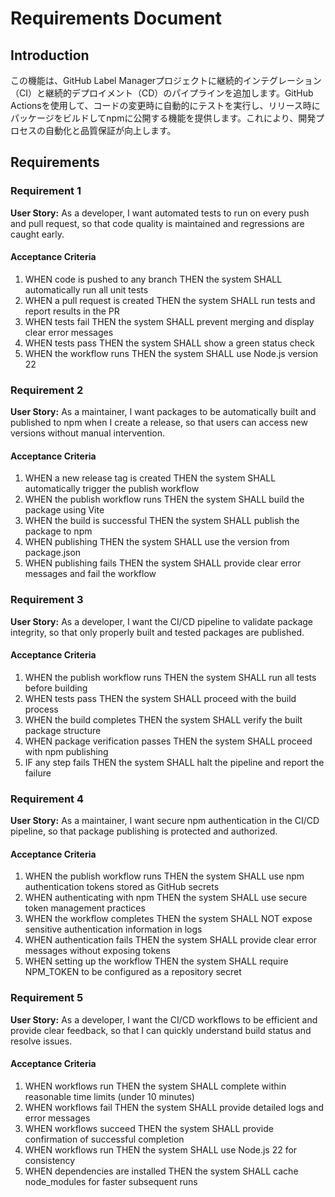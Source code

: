 # Requirements Document

## Introduction

この機能は、GitHub Label Managerプロジェクトに継続的インテグレーション（CI）と継続的デプロイメント（CD）のパイプラインを追加します。GitHub Actionsを使用して、コードの変更時に自動的にテストを実行し、リリース時にパッケージをビルドしてnpmに公開する機能を提供します。これにより、開発プロセスの自動化と品質保証が向上します。

## Requirements

### Requirement 1

**User Story:** As a developer, I want automated tests to run on every push and pull request, so that code quality is maintained and regressions are caught early.

#### Acceptance Criteria

1. WHEN code is pushed to any branch THEN the system SHALL automatically run all unit tests
2. WHEN a pull request is created THEN the system SHALL run tests and report results in the PR
3. WHEN tests fail THEN the system SHALL prevent merging and display clear error messages
4. WHEN tests pass THEN the system SHALL show a green status check
5. WHEN the workflow runs THEN the system SHALL use Node.js version 22

### Requirement 2

**User Story:** As a maintainer, I want packages to be automatically built and published to npm when I create a release, so that users can access new versions without manual intervention.

#### Acceptance Criteria

1. WHEN a new release tag is created THEN the system SHALL automatically trigger the publish workflow
2. WHEN the publish workflow runs THEN the system SHALL build the package using Vite
3. WHEN the build is successful THEN the system SHALL publish the package to npm
4. WHEN publishing THEN the system SHALL use the version from package.json
5. WHEN publishing fails THEN the system SHALL provide clear error messages and fail the workflow

### Requirement 3

**User Story:** As a developer, I want the CI/CD pipeline to validate package integrity, so that only properly built and tested packages are published.

#### Acceptance Criteria

1. WHEN the publish workflow runs THEN the system SHALL run all tests before building
2. WHEN tests pass THEN the system SHALL proceed with the build process
3. WHEN the build completes THEN the system SHALL verify the built package structure
4. WHEN package verification passes THEN the system SHALL proceed with npm publishing
5. IF any step fails THEN the system SHALL halt the pipeline and report the failure

### Requirement 4

**User Story:** As a maintainer, I want secure npm authentication in the CI/CD pipeline, so that package publishing is protected and authorized.

#### Acceptance Criteria

1. WHEN the publish workflow runs THEN the system SHALL use npm authentication tokens stored as GitHub secrets
2. WHEN authenticating with npm THEN the system SHALL use secure token management practices
3. WHEN the workflow completes THEN the system SHALL NOT expose sensitive authentication information in logs
4. WHEN authentication fails THEN the system SHALL provide clear error messages without exposing tokens
5. WHEN setting up the workflow THEN the system SHALL require NPM_TOKEN to be configured as a repository secret

### Requirement 5

**User Story:** As a developer, I want the CI/CD workflows to be efficient and provide clear feedback, so that I can quickly understand build status and resolve issues.

#### Acceptance Criteria

1. WHEN workflows run THEN the system SHALL complete within reasonable time limits (under 10 minutes)
2. WHEN workflows fail THEN the system SHALL provide detailed logs and error messages
3. WHEN workflows succeed THEN the system SHALL provide confirmation of successful completion
4. WHEN workflows run THEN the system SHALL use Node.js 22 for consistency
5. WHEN dependencies are installed THEN the system SHALL cache node_modules for faster subsequent runs